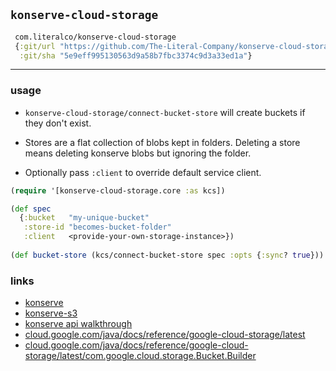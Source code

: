 ## `konserve-cloud-storage`

```clojure
 com.literalco/konserve-cloud-storage
 {:git/url "https://github.com/The-Literal-Company/konserve-cloud-storage.git"
  :git/sha "5e9eff995130563d9a58b7fbc3374c9d3a33ed1a"}
```

<hr>

### usage

+ `konserve-cloud-storage/connect-bucket-store` will create buckets if they don't exist. 

+ Stores are a flat collection of blobs kept in folders. Deleting a store means deleting konserve blobs but ignoring the folder.

+ Optionally pass `:client` to override default service client.

```clojure
(require '[konserve-cloud-storage.core :as kcs])

(def spec
  {:bucket   "my-unique-bucket"
   :store-id "becomes-bucket-folder"
   :client   <provide-your-own-storage-instance>})
   
(def bucket-store (kcs/connect-bucket-store spec :opts {:sync? true}))
```

### links
+ [konserve](https://github.com/replikativ/konserve)
+ [konserve-s3](https://github.com/replikativ/konserve-s3)
+ [konserve api walkthrough](https://github.com/replikativ/konserve/blob/main/doc/api-walkthrough.md)
+ [cloud.google.com/java/docs/reference/google-cloud-storage/latest](https://cloud.google.com/java/docs/reference/google-cloud-storage/latest/com.google.cloud.storage.Storage)
+ [cloud.google.com/java/docs/reference/google-cloud-storage/latest/com.google.cloud.storage.Bucket.Builder](https://cloud.google.com/java/docs/reference/google-cloud-storage/latest/com.google.cloud.storage.Bucket.Builder)
